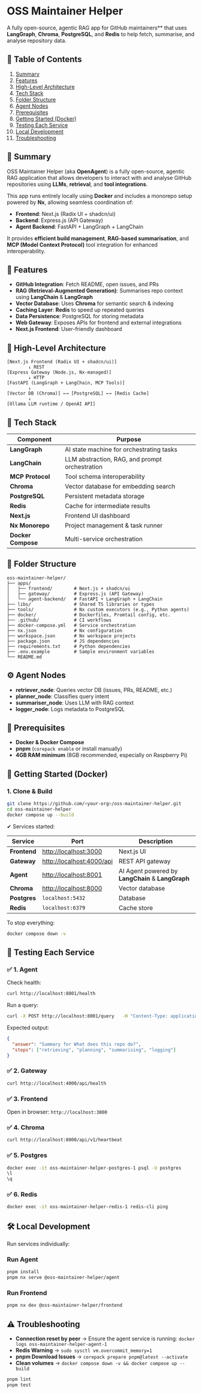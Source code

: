 # OSS Maintainer Helper

A fully open-source, agentic RAG app for GitHub maintainers** that uses **LangGraph**, **Chroma**, **PostgreSQL**, and **Redis** to help fetch, summarise, and analyse repository data.


## 📌 Table of Contents

1. [Summary](#-summary)
3. [Features](#-features)
4. [High-Level Architecture](#-high-level-architecture)    
5. [Tech Stack](#-tech-stack)  
6. [Folder Structure](#-folder-structure)
7. [Agent Nodes](#-agent-nodes)
8. [Prerequisites](#-prerequisites)  
9. [Getting Started (Docker)](#-getting-started-docker)  
10. [Testing Each Service](#-testing-each-service)  
11. [Local Development](#-local-development)  
12. [Troubleshooting](#-troubleshooting)  


## 📌 Summary

OSS Maintainer Helper (aka **OpenAgent**) is a fully open-source, agentic RAG application that allows developers to interact with and analyse GitHub repositories using **LLMs**, **retrieval**, and **tool integrations**.

This app runs entirely locally using **Docker** and includes a monorepo setup powered by **Nx**, allowing seamless coordination of:

- **Frontend**: Next.js (Radix UI + shadcn/ui)  
- **Backend**: Express.js (API Gateway)  
- **Agent Backend**: FastAPI + LangGraph + LangChain

It provides **efficient build management**, **RAG-based summarisation**, and  **MCP (Model Context Protocol)** tool integration for enhanced interoperability.


## 🚀 Features

- **GitHub Integration**: Fetch README, open issues, and PRs
- **RAG (Retrieval-Augmented Generation)**: Summarises repo context using **LangChain** & **LangGraph**
- **Vector Database**: Uses **Chroma** for semantic search & indexing
- **Caching Layer**: **Redis** to speed up repeated queries
- **Data Persistence**: PostgreSQL for storing metadata
- **Web Gateway**: Exposes APIs for frontend and external integrations
- **Next.js Frontend**: User-friendly dashboard


## 🧠 High-Level Architecture

```
[Next.js Frontend (Radix UI + shadcn/ui)]
        ↓ REST
[Express Gateway (Node.js, Nx-managed)]
        ↓ HTTP
[FastAPI (LangGraph + LangChain, MCP Tools)]
        ↓
[Vector DB (Chroma)] ←→ [PostgreSQL] ←→ [Redis Cache]
        ↓
[Ollama LLM runtime / OpenAI API]
```

## 🔧 Tech Stack

| Component         | Purpose                                      |
|--------------------|----------------------------------------------|
| **LangGraph**      | AI state machine for orchestrating tasks     |
| **LangChain**      | LLM abstraction, RAG, and prompt orchestration|
| **MCP Protocol**   | Tool schema interoperability       |
| **Chroma**         | Vector database for embedding search         |
| **PostgreSQL**     | Persistent metadata storage                  |
| **Redis**          | Cache for intermediate results               |
| **Next.js**        | Frontend UI dashboard                        |
| **Nx Monorepo**    | Project management & task runner             |
| **Docker Compose** | Multi-service orchestration                  |


## 📁 Folder Structure

```
oss-maintainer-helper/
├── apps/
│   ├── frontend/        # Next.js + shadcn/ui
│   ├── gateway/         # Express.js (API Gateway)
│   └── agent-backend/   # FastAPI + LangGraph + LangChain
├── libs/                # Shared TS libraries or types
├── tools/               # Nx custom executors (e.g., Python agents)
├── docker/              # Dockerfiles, Promtail config, etc.
├── .github/             # CI workflows
├── docker-compose.yml   # Service orchestration
├── nx.json              # Nx configuration
├── workspace.json       # Nx workspace projects
├── package.json         # JS dependencies
├── requirements.txt     # Python dependencies
├── .env.example         # Sample environment variables
└── README.md
```

## ⚙️ Agent Nodes

- **retriever_node**: Queries vector DB (issues, PRs, README, etc.)  
- **planner_node**: Classifies query intent  
- **summariser_node**: Uses LLM with RAG context  
- **logger_node**: Logs metadata to PostgreSQL  

## 🔧 Prerequisites

- **Docker & Docker Compose**  
- **pnpm** (`corepack enable` or install manually)  
- **4GB RAM minimum** (8GB recommended, especially on Raspberry Pi)

## 🚀 Getting Started (Docker)

### 1. Clone & Build

```bash
git clone https://github.com/<your-org>/oss-maintainer-helper.git
cd oss-maintainer-helper
docker compose up --build
```

✔ Services started:

| Service      | Port               | Description                             |
|--------------|--------------------|-----------------------------------------|
| **Frontend** | [http://localhost:3000](http://localhost:3000) | Next.js UI                               |
| **Gateway**  | [http://localhost:4000/api](http://localhost:4000/api) | REST API gateway                         |
| **Agent**    | [http://localhost:8001](http://localhost:8001) | AI Agent powered by **LangChain** & **LangGraph**                |
| **Chroma**   | [http://localhost:8000](http://localhost:8000) | Vector database                          |
| **Postgres** | `localhost:5432`   | Database                                 |
| **Redis**    | `localhost:6379`   | Cache store                              |

To stop everything:

```bash
docker compose down -v
```

## 🧪 Testing Each Service

### ✅ 1. Agent

Check health:

```bash
curl http://localhost:8001/health
```

Run a query:

```bash
curl -X POST http://localhost:8001/query   -H "Content-Type: application/json"   -d '{"question": "What does this repo do?", "repo": "openai/langchain"}'
```

Expected output:

```json
{
  "answer": "Summary for What does this repo do?",
  "steps": ["retrieving", "planning", "summarising", "logging"]
}
```

### ✅ 2. Gateway

```bash
curl http://localhost:4000/api/health
```

### ✅ 3. Frontend

Open in browser: `http://localhost:3000`

### ✅ 4. Chroma

```bash
curl http://localhost:8000/api/v1/heartbeat
```

### ✅ 5. Postgres

```bash
docker exec -it oss-maintainer-helper-postgres-1 psql -U postgres
\l
\q
```

### ✅ 6. Redis

```bash
docker exec -it oss-maintainer-helper-redis-1 redis-cli ping
```

## 🛠 Local Development

Run services individually:

### Run Agent

```bash
pnpm install
pnpm nx serve @oss-maintainer-helper/agent
```

### Run Frontend

```bash
pnpm nx dev @oss-maintainer-helper/frontend
```

## ⚠️ Troubleshooting

- **Connection reset by peer** → Ensure the agent service is running: `docker logs oss-maintainer-helper-agent-1`
- **Redis Warning** → `sudo sysctl vm.overcommit_memory=1`
- **pnpm Download Issues** → `corepack prepare pnpm@latest --activate`
- **Clean volumes** → `docker compose down -v && docker compose up --build`

```bash
pnpm lint
pnpm test
```

